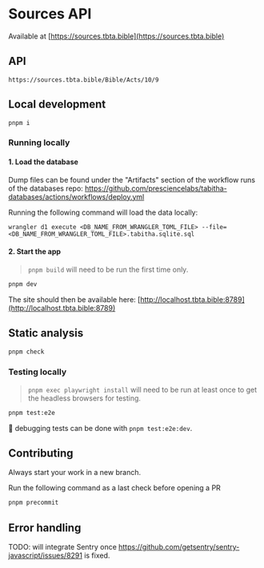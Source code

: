 # Sources API

Available at [https://sources.tbta.bible](https://sources.tbta.bible)

## API

`https://sources.tbta.bible/Bible/Acts/10/9`

## Local development

`pnpm i`

### Running locally

#### 1. Load the database

Dump files can be found under the "Artifacts" section of the workflow runs of the databases repo:  https://github.com/presciencelabs/tabitha-databases/actions/workflows/deploy.yml

Running the following command will load the data locally:

`wrangler d1 execute <DB_NAME_FROM_WRANGLER_TOML_FILE> --file=<DB_NAME_FROM_WRANGLER_TOML_FILE>.tabitha.sqlite.sql`

#### 2. Start the app

> `pnpm build` will need to be run the first time only.

```bash
pnpm dev
```

The site should then be available here: [http://localhost.tbta.bible:8789](http://localhost.tbta.bible:8789)

## Static analysis

```bash
pnpm check
```
### Testing locally

> `pnpm exec playwright install` will need to be run at least once to get the headless browsers for testing.

```bash
pnpm test:e2e
```

🐛 debugging tests can be done with `pnpm test:e2e:dev`.

## Contributing

Always start your work in a new branch.

Run the following command as a last check before opening a PR

```bash
pnpm precommit
```

## Error handling

TODO: will integrate Sentry once https://github.com/getsentry/sentry-javascript/issues/8291 is fixed.
